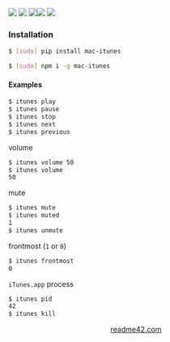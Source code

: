 <!--
https://readme42.com
-->



[![](https://img.shields.io/badge/OS-Unix-blue.svg?longCache=True)]()
[![](https://img.shields.io/pypi/v/mac-itunes.svg?maxAge=3600)](https://pypi.org/project/mac-itunes/)
[![](https://img.shields.io/npm/v/mac-itunes.svg?maxAge=3600)](https://www.npmjs.com/package/mac-itunes)[![](https://img.shields.io/badge/License-Unlicense-blue.svg?longCache=True)](https://unlicense.org/)
[![](https://github.com/andrewp-as-is/mac-itunes/workflows/tests42/badge.svg)](https://github.com/andrewp-as-is/mac-itunes/actions)

### Installation
```bash
$ [sudo] pip install mac-itunes
```

```bash
$ [sudo] npm i -g mac-itunes
```

#### Examples
```bash
$ itunes play
$ itunes pause
$ itunes stop
$ itunes next
$ itunes previous
```

volume
```bash
$ itunes volume 50
$ itunes volume
50
```

mute
```bash
$ itunes mute
$ itunes muted
1
$ itunes unmute
```

frontmost (`1` or `0`)
```bash
$ itunes frontmost
0
```

`iTunes.app` process
```bash
$ itunes pid
42
$ itunes kill
```

<p align="center">
    <a href="https://readme42.com/">readme42.com</a>
</p>